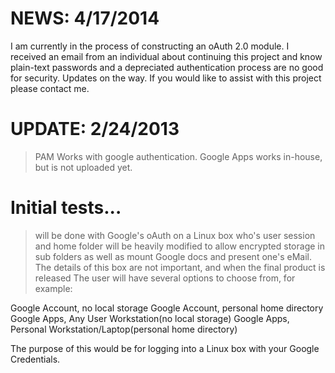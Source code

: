 # NEWS: 4/17/2014 #
I am currently in the process of constructing an oAuth 2.0 module. I received an email from an individual about continuing this project and know plain-text passwords and a depreciated authentication process are no good for security. Updates on the way. If you would like to assist with this project please contact me.

# UPDATE: 2/24/2013 #
> PAM Works with google authentication.
Google Apps works in-house, but is not uploaded yet.

# Initial tests... #
> will be done with Google's oAuth on a Linux box who's user session and home folder will be heavily modified to allow encrypted storage in sub folders as well as mount Google docs and present one's eMail. The details of this box are not important, and when the final product is released The user will have several options to choose from, for example:

Google Account, no local storage
Google Account, personal home directory
Google Apps, Any User Workstation(no local storage)
Google Apps, Personal Workstation/Laptop(personal home directory)

The purpose of this would be for logging into a Linux box with your Google Credentials.